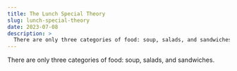 ```yaml
---
title: The Lunch Special Theory
slug: lunch-special-theory
date: 2023-07-08
description: >
  There are only three categories of food: soup, salads, and sandwiches.
---
```


There are only three categories of food: soup, salads, and sandwiches.
